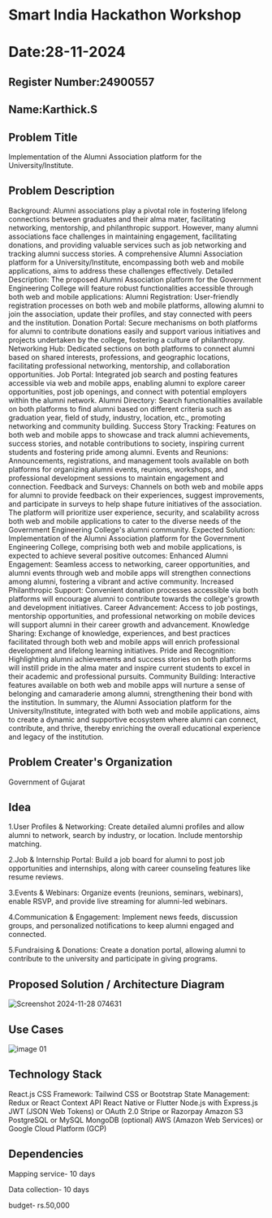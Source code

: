 # Smart India Hackathon Workshop
# Date:28-11-2024
## Register Number:24900557
## Name:Karthick.S
## Problem Title
Implementation of the Alumni Association platform for the University/Institute.
## Problem Description
Background: Alumni associations play a pivotal role in fostering lifelong connections between graduates and their alma mater, facilitating networking, mentorship, and philanthropic support. However, many alumni associations face challenges in maintaining engagement, facilitating donations, and providing valuable services such as job networking and tracking alumni success stories. A comprehensive Alumni Association platform for a University/Institute, encompassing both web and mobile applications, aims to address these challenges effectively. Detailed Description: The proposed Alumni Association platform for the Government Engineering College will feature robust functionalities accessible through both web and mobile applications: Alumni Registration: User-friendly registration processes on both web and mobile platforms, allowing alumni to join the association, update their profiles, and stay connected with peers and the institution. Donation Portal: Secure mechanisms on both platforms for alumni to contribute donations easily and support various initiatives and projects undertaken by the college, fostering a culture of philanthropy. Networking Hub: Dedicated sections on both platforms to connect alumni based on shared interests, professions, and geographic locations, facilitating professional networking, mentorship, and collaboration opportunities. Job Portal: Integrated job search and posting features accessible via web and mobile apps, enabling alumni to explore career opportunities, post job openings, and connect with potential employers within the alumni network. Alumni Directory: Search functionalities available on both platforms to find alumni based on different criteria such as graduation year, field of study, industry, location, etc., promoting networking and community building. Success Story Tracking: Features on both web and mobile apps to showcase and track alumni achievements, success stories, and notable contributions to society, inspiring current students and fostering pride among alumni. Events and Reunions: Announcements, registrations, and management tools available on both platforms for organizing alumni events, reunions, workshops, and professional development sessions to maintain engagement and connection. Feedback and Surveys: Channels on both web and mobile apps for alumni to provide feedback on their experiences, suggest improvements, and participate in surveys to help shape future initiatives of the association. The platform will prioritize user experience, security, and scalability across both web and mobile applications to cater to the diverse needs of the Government Engineering College's alumni community. Expected Solution: Implementation of the Alumni Association platform for the Government Engineering College, comprising both web and mobile applications, is expected to achieve several positive outcomes: Enhanced Alumni Engagement: Seamless access to networking, career opportunities, and alumni events through web and mobile apps will strengthen connections among alumni, fostering a vibrant and active community. Increased Philanthropic Support: Convenient donation processes accessible via both platforms will encourage alumni to contribute towards the college's growth and development initiatives. Career Advancement: Access to job postings, mentorship opportunities, and professional networking on mobile devices will support alumni in their career growth and advancement. Knowledge Sharing: Exchange of knowledge, experiences, and best practices facilitated through both web and mobile apps will enrich professional development and lifelong learning initiatives. Pride and Recognition: Highlighting alumni achievements and success stories on both platforms will instill pride in the alma mater and inspire current students to excel in their academic and professional pursuits. Community Building: Interactive features available on both web and mobile apps will nurture a sense of belonging and camaraderie among alumni, strengthening their bond with the institution. In summary, the Alumni Association platform for the University/Institute, integrated with both web and mobile applications, aims to create a dynamic and supportive ecosystem where alumni can connect, contribute, and thrive, thereby enriching the overall educational experience and legacy of the institution.
## Problem Creater's Organization
Government of Gujarat

## Idea
1.User Profiles & Networking: Create detailed alumni profiles and allow alumni to network, search by industry, or location. Include mentorship matching.

2.Job & Internship Portal: Build a job board for alumni to post job opportunities and internships, along with career counseling features like resume reviews.

3.Events & Webinars: Organize events (reunions, seminars, webinars), enable RSVP, and provide live streaming for alumni-led webinars.

4.Communication & Engagement: Implement news feeds, discussion groups, and personalized notifications to keep alumni engaged and connected.

5.Fundraising & Donations: Create a donation portal, allowing alumni to contribute to the university and participate in giving programs.

## Proposed Solution / Architecture Diagram
![Screenshot 2024-11-28 074631](https://github.com/user-attachments/assets/31100207-1c49-4014-8ec0-cf03ee720038)



## Use Cases
![image 01](https://github.com/user-attachments/assets/96e30d0e-a5fa-4af0-9aab-10530e7ae02e)


## Technology Stack
React.js
CSS Framework: Tailwind CSS or Bootstrap
State Management: Redux or React Context API
React Native or Flutter
Node.js with Express.js
JWT (JSON Web Tokens) or OAuth 2.0
Stripe or Razorpay
Amazon S3
PostgreSQL or MySQL
MongoDB (optional)
AWS (Amazon Web Services) or Google Cloud Platform (GCP)

## Dependencies
Mapping service- 10 days

Data collection- 10 days

budget- rs.50,000
